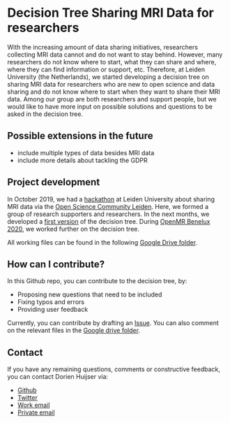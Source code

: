 # Decision Tree Sharing MRI Data for researchers

With the increasing amount of data sharing initiatives, researchers collecting MRI data cannot and do not want to stay behind. However, many researchers do not know where to start, what they can share and where, where they can find information or support, etc. Therefore, at Leiden University (the Netherlands), we started developing a decision tree on sharing MRI data for researchers who are new to open science and data sharing and do not know where to start when they want to share their MRI data. Among our group are both researchers and support people, but we would like to have more input on possible solutions and questions to be asked in the decision tree.

## Possible extensions in the future
- include multiple types of data besides MRI data
- include more details about tackling the GDPR

## Project development
In October 2019, we had a [hackathon](https://www.universiteitleiden.nl/open-science-community-leiden/news/oscl) at Leiden University about sharing MRI data via the [Open Science Community Leiden](https://www.universiteitleiden.nl/open-science-community-leiden). Here, we formed a group of research supporters and researchers. In the next months, we developed a [first version](https://drive.google.com/file/d/11jNYYZEGVEw9p2QN344TTMlb-PpKqpuM/view?usp=sharing) of the decision tree. During [OpenMR Benelux 2020](https://openmrbenelux.github.io/), we worked further on the decision tree.

All working files can be found in the following [Google Drive folder](https://drive.google.com/drive/folders/1UKdYld2YSUsaC4pDUQTZPO1AX4Cvv_mt?usp=sharing).
## How can I contribute?
In this Github repo, you can contribute to the decision tree, by:
- Proposing new questions that need to be included
- Fixing typos and errors
- Providing user feedback

Currently, you can contribute by drafting an [Issue](https://github.com/DorienHuijser/DecisionTreeMRIData/issues). You can also comment on the relevant files in the [Google drive folder](https://drive.google.com/drive/folders/1UKdYld2YSUsaC4pDUQTZPO1AX4Cvv_mt?usp=sharing).
## Contact
If you have any remaining questions, comments or constructive feedback, you can contact Dorien Huijser via:
- [Github](https://github.com/DorienHuijser)
- [Twitter](https://twitter.com/DorienHuijser)
- [Work email](d.c.huijser@fsw.leidenuniv.nl)
- [Private email](dorienhuijser@outlook.com)
